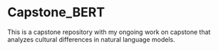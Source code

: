 # Capstone_BERT
This is a capstone repository with my ongoing work on capstone that analyzes cultural differences in natural language models. 
